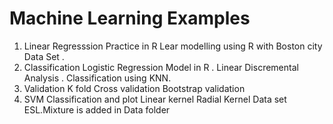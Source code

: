 # Machine Learning Examples 
1. Linear Regresssion Practice in R
    Lear modelling using R with Boston city Data Set . 
2. Classification 
    Logistic Regression Model in R . 
    Linear Discremental Analysis . 
    Classification using KNN. 
3. Validation 
    K fold Cross validation 
    Bootstrap validation
4. SVM Classification and plot 
    Linear kernel 
    Radial Kernel 
    Data set ESL.Mixture is added in Data folder 
